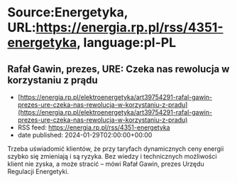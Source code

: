 # Source:Energetyka, URL:https://energia.rp.pl/rss/4351-energetyka, language:pl-PL

## Rafał Gawin, prezes, URE: Czeka nas rewolucja w korzystaniu z prądu
 - [https://energia.rp.pl/elektroenergetyka/art39754291-rafal-gawin-prezes-ure-czeka-nas-rewolucja-w-korzystaniu-z-pradu](https://energia.rp.pl/elektroenergetyka/art39754291-rafal-gawin-prezes-ure-czeka-nas-rewolucja-w-korzystaniu-z-pradu)
 - RSS feed: https://energia.rp.pl/rss/4351-energetyka
 - date published: 2024-01-29T02:00:00+00:00

Trzeba uświadomić klientów, że przy taryfach dynamicznych ceny energii szybko się zmieniają i są ryzyka. Bez wiedzy i technicznych możliwości klient nie zyska, a może stracić – mówi Rafał Gawin, prezes Urzędu Regulacji Energetyki.


